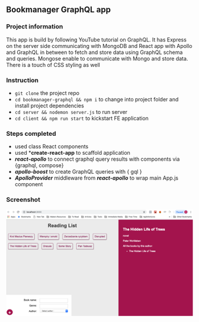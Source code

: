 ## Bookmanager GraphQL app

### Project information

This app is build by following YouTube tutorial on GraphQL. It has Express on the server side communicating with MongoDB
and React app with Apollo and GraphQL in between to fetch and store data using GraphQL schema and queries. Mongose enable to communicate with Mongo and store data. There is a touch of CSS styling as well

### Instruction
- ```git clone``` the project repo
- ```cd bookmanager-graphql && npm i``` to change into project folder and install project dependencies
- ```cd server && nodemon server.js``` to run server
- ```cd client && npm run start``` to kickstart FE application

### Steps completed
- used class React components
- used ***create-react-app** to scaffold application
- ***react-apollo*** to connect graphql query results with components via {graphql, compose}
- ***apollo-boost*** to create GraphQL queries with { gql }
- ***ApolloProvider*** middleware from ***react-apollo*** to wrap main App.js component

### Screenshot
![Screenshot](public/screenshot.png)